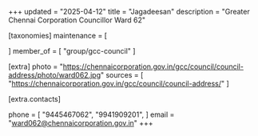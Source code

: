 +++
updated = "2025-04-12"
title = "Jagadeesan"
description = "Greater Chennai Corporation Councillor Ward 62"

[taxonomies]
maintenance = [

]
member_of = [
    "group/gcc-council"
]

[extra]
photo = "https://chennaicorporation.gov.in/gcc/council/council-address/photo/ward062.jpg"
sources = [
    "https://chennaicorporation.gov.in/gcc/council/council-address/"
]

[extra.contacts]

phone = [
    "9445467062",
    "9941909201",
    ]
email = "ward062@chennaicorporation.gov.in"
+++